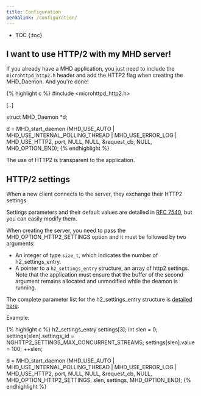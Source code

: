 ```yaml
---
title: Configuration
permalink: /configuration/
---
```


* TOC
{:toc}

## I want to use HTTP/2 with my MHD server!

If you already have a MHD application, you just need to include the ``microhttpd_http2.h``
header and add the HTTP2 flag when creating the MHD_Daemon.
And you're done!

{% highlight c %}
#include <microhttpd_http2.h>

[..]

struct MHD_Daemon *d;

d = MHD_start_daemon (MHD_USE_AUTO | MHD_USE_INTERNAL_POLLING_THREAD | MHD_USE_ERROR_LOG | MHD_USE_HTTP2,
                      port,
                      NULL, NULL, &request_cb, NULL,
                      MHD_OPTION_END);
{% endhighlight %}

The use of HTTP2 is transparent to the application.


## HTTP/2 settings

When a new client connects to the server, they exchange their HTTP2 settings.

Settings parameters and their default values are detailed in
[RFC 7540](https://tools.ietf.org/html/rfc7540#section-6.5.2), but
you can easily modify them.

When creating the server, you need to pass the MHD_OPTION_HTTP2_SETTINGS option
and it must be followed by two arguments:
 - An integer of type `size_t`, which indicates the number of
   h2_settings_entry.
 - A pointer to a `h2_settings_entry` structure, an array of http2
   settings.
Note that the application must ensure that the buffer of the
second argument remains allocated and unmodified while the
deamon is running.

The complete parameter list for the h2_settings_entry structure is
[detailed here](https://nghttp2.org/documentation/enums.html?#c.nghttp2_settings_id).

Example:

{% highlight c %}
h2_settings_entry settings[3];
int slen = 0;
settings[slen].settings_id = NGHTTP2_SETTINGS_MAX_CONCURRENT_STREAMS;
settings[slen].value = 100;
++slen;

d = MHD_start_daemon (MHD_USE_AUTO | MHD_USE_INTERNAL_POLLING_THREAD | MHD_USE_ERROR_LOG | MHD_USE_HTTP2,
                      port,
                      NULL, NULL, &request_cb, NULL,
                      MHD_OPTION_HTTP2_SETTINGS, slen, settings,
                      MHD_OPTION_END);
{% endhighlight %}
